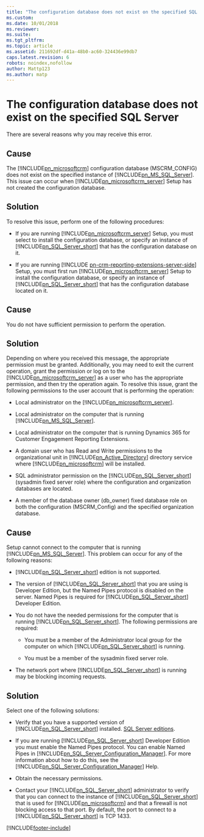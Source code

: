 ```yaml
---
title: "The configuration database does not exist on the specified SQL Server | Microsoft Docs"
ms.custom: 
ms.date: 10/01/2018
ms.reviewer: 
ms.suite: 
ms.tgt_pltfrm: 
ms.topic: article
ms.assetid: 211692df-d41a-48b0-ac60-324436e99db7
caps.latest.revision: 6
robots: noindex,nofollow
author: Mattp123
ms.author: matp
---
```

# The configuration database does not exist on the specified SQL Server

There are several reasons why you may receive this error.

## Cause
  
 The [!INCLUDE[pn_microsoftcrm](../includes/pn-microsoftcrm.md)] configuration database (MSCRM_CONFIG) does not exist on the specified instance of [!INCLUDE[pn_MS_SQL_Server](../includes/pn-ms-sql-server.md)]. This issue can occur when [!INCLUDE[pn_microsoftcrm_server](../includes/pn-microsoftcrm-server.md)] Setup has not created the configuration database.  
  
## Solution
  
 To resolve this issue, perform one of the following procedures:  
  
-   If you are running [!INCLUDE[pn_microsoftcrm_server](../includes/pn-microsoftcrm-server.md)] Setup, you must select to install the configuration database, or specify an instance of [!INCLUDE[pn_SQL_Server_short](../includes/pn-sql-server-short.md)] that has the configuration database on it.  
  
-   If you are running [!INCLUDE [pn-crm-reporting-extensions-server-side](../includes/pn-crm-reporting-extensions-server-side.md)] Setup, you must first run [!INCLUDE[pn_microsoftcrm_server](../includes/pn-microsoftcrm-server.md)] Setup to install the configuration database, or specify an instance of [!INCLUDE[pn_SQL_Server_short](../includes/pn-sql-server-short.md)] that has the configuration database located on it.  
  
 ## Cause
  
 You do not have sufficient permission to perform the operation.  
  
 ## Solution
  
 Depending on where you received this message, the appropriate permission must be granted. Additionally, you may need to exit the current operation, grant the permission or log on to the [!INCLUDE[pn_microsoftcrm_server](../includes/pn-microsoftcrm-server.md)] as a user who has the appropriate permission, and then try the operation again. To resolve this issue, grant the following permissions to the user account that is performing the operation:  
  
-   Local administrator on the [!INCLUDE[pn_microsoftcrm_server](../includes/pn-microsoftcrm-server.md)].  
  
-   Local administrator on the computer that is running [!INCLUDE[pn_MS_SQL_Server](../includes/pn-ms-sql-server.md)].  
  
-   Local administrator on the computer that is running Dynamics 365 for Customer Engagement Reporting Extensions.  
  
-   A domain user who has Read and Write permissions to the organizational unit in [!INCLUDE[pn_Active_Directory](../includes/pn-active-directory.md)] directory service where [!INCLUDE[pn_microsoftcrm](../includes/pn-microsoftcrm.md)] will be installed.  
  
-   SQL administrator permission on the [!INCLUDE[pn_SQL_Server_short](../includes/pn-sql-server-short.md)] (sysadmin fixed server role) where the configuration and organization databases are located.  
  
-   A member of the database owner (db_owner) fixed database role on both the configuration (MSCRM_Config) and the specified organization database.  
  
 ## Cause
  
 Setup cannot connect to the computer that is running [!INCLUDE[pn_MS_SQL_Server](../includes/pn-ms-sql-server.md)]. This problem can occur for any of the following reasons:  
  
-   [!INCLUDE[pn_SQL_Server_short](../includes/pn-sql-server-short.md)] edition is not supported. 
  
-   The version of [!INCLUDE[pn_SQL_Server_short](../includes/pn-sql-server-short.md)] that you are using is Developer Edition, but the Named Pipes protocol is disabled on the server. Named Pipes is required for [!INCLUDE[pn_SQL_Server_short](../includes/pn-sql-server-short.md)] Developer Edition.  
  
-   You do not have the needed permissions for the computer that is running [!INCLUDE[pn_SQL_Server_short](../includes/pn-sql-server-short.md)]. The following permissions are required:  
  
    -   You must be a member of the Administrator local group for the computer on which [!INCLUDE[pn_SQL_Server_short](../includes/pn-sql-server-short.md)] is running.  
  
    -   You must be a member of the sysadmin fixed server role.  
  
-   The network port where [!INCLUDE[pn_SQL_Server_short](../includes/pn-sql-server-short.md)] is running may be blocking incoming requests.  
  
 ## Solution
  
 Select one of the following solutions:  
  
-   Verify that you have a supported version of [!INCLUDE[pn_SQL_Server_short](../includes/pn-sql-server-short.md)] installed. [SQL Server editions](../deploy/software-requirements-for-microsoft-dynamics-365-server.md#sql-server-editions).    
  
-   If you are running [!INCLUDE[pn_SQL_Server_short](../includes/pn-sql-server-short.md)] Developer Edition you must enable the Named Pipes protocol. You can enable Named Pipes in [!INCLUDE[pn_SQL_Server_Configuration_Manager](../includes/pn-sql-server-configuration-manager.md)]. For more information about how to do this, see the [!INCLUDE[pn_SQL_Server_Configuration_Manager](../includes/pn-sql-server-configuration-manager.md)] Help.  
  
-   Obtain the necessary permissions.  
  
-   Contact your [!INCLUDE[pn_SQL_Server_short](../includes/pn-sql-server-short.md)] administrator to verify that you can connect to the instance of [!INCLUDE[pn_SQL_Server_short](../includes/pn-sql-server-short.md)] that is used for [!INCLUDE[pn_microsoftcrm](../includes/pn-microsoftcrm.md)] and that a firewall is not blocking access to that port. By default, the port to connect to a [!INCLUDE[pn_SQL_Server_short](../includes/pn-sql-server-short.md)] is TCP 1433.



[!INCLUDE[footer-include](../../../includes/footer-banner.md)]